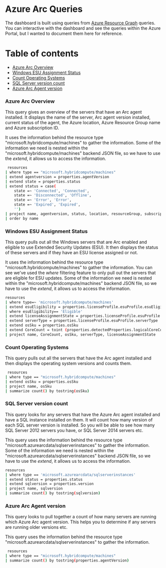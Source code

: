 # Azure Arc Queries

The dashboard is built using queries from [Azure Resource Graph](https://learn.microsoft.com/azure/governance/resource-graph/overview) queries.   You can interactive with the dashboard and see the queries within the Azure Portal, but I wanted to document them here for reference. 

# Table of contents

- [Azure Arc Overview](#azure-arc-overview)
- [Windows ESU Assignment Status](#windows-esu-assignment-status)
- [Count Operating Systems](#count-operating-systems)
- [SQL Server version count](#sql-server-version-count)
- [Azure Arc Agent version](#azure-arc-agent-version)


### Azure Arc Overview

This query gives an overview of the servers that have an Arc agent installed.  It displays the name of the server, Arc agent version installed, current status of the agent, the Azure location, Azure Resource Group name and Azure subscription ID. 

It uses the information behind the resource type "microsoft.hybridcompute/machines" to gather the information.  Some of the information we need is nested within the "microsoft.hybridcompute/machines" backend JSON file, so we have to use the _extend_, it allows us to access the information. 

```bash
 resources
| where type == "microsoft.hybridcompute/machines"
| extend agentversion = properties.agentVersion
| extend state = properties.status
| extend status = case(
    state =~ 'Connected', 'Connected',
    state =~ 'Disconnected', 'Offline',
    state =~ 'Error', 'Error',
    state =~ 'Expired', 'Expired',
    '')
| project name, agentversion, status, location, resourceGroup, subscriptionId
| order by name
```

### Windows ESU Assignment Status

This query pulls out all the Windows servers that are Arc enabled and eligible to use Extended Security Updates (ESU).  It then displays the status of these servers and if they have an ESU license assigned or not. 

It uses the information behind the resource type "microsoft.hybridcompute/machines" to gather the information. You can see we've used the _where_ filtering feature to only pull out the servers that are eligible for ESU updates.  Some of the information we need is nested within the "microsoft.hybridcompute/machines" backend JSON file, so we have to use the _extend_, it allows us to access the information. 

```bash
resources
| where type=~ 'microsoft.hybridcompute/machines'
| extend esuEligibility = properties.licenseProfile.esuProfile.esuEligibility
| where esuEligibility== 'Eligible'
| extend licenseAssignmentState = properties.licenseProfile.esuProfile.licenseAssignmentState
| extend serverType = properties.licenseProfile.esuProfile.serverType
| extend osSku = properties.osSku
| extend CoreCount = toint (properties.detectedProperties.logicalCoreCount)
| project name, CoreCount, osSku, serverType, licenseAssignmentState
```

### Count Operating Systems

This query pulls out all the servers that have the Arc agent installed and then displays the operating system versions and counts them. 

```bash
 resources
| where type == "microsoft.hybridcompute/machines"
| extend osSku = properties.osSku
| project name, osSku
| summarize count() by tostring(osSku)
```

### SQL Server version count

This query looks for any servers that have the Azure Arc agent installed and have a SQL instance installed on them. It will count how many version of each SQL server version is installed.  So you will be able to see how many SQL Server 2012 servers you have, or SQL Server 2014 servers etc. 

This query uses the information behind the resource type "microsoft.azurearcdata/sqlserverinstances" to gather the information. Some of the information we need is nested within the "microsoft.azurearcdata/sqlserverinstances" backend JSON file, so we have to use the _extend_, it allows us to access the information. 

```bash
resources
| where type == 'microsoft.azurearcdata/sqlserverinstances'
| extend status = properties.status
| extend sqlversion = properties.version
| project name, sqlversion
| summarize count() by tostring(sqlversion)
```

### Azure Arc Agent version

This query looks to pull together a count of how many servers are running which Azure Arc agent version.  This helps you to determine if any servers are running older versions etc. 

This query uses the information behind the resource type "microsoft.azurearcdata/sqlserverinstances" to gather the information.

```bash
 resources
| where type == "microsoft.hybridcompute/machines"
| summarize count() by tostring(properties.agentVersion)
```